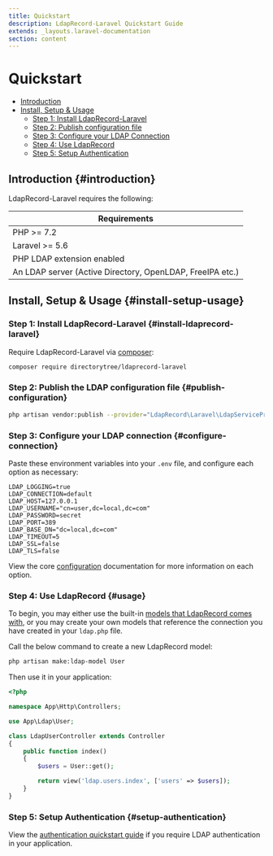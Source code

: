 ```yaml
---
title: Quickstart
description: LdapRecord-Laravel Quickstart Guide
extends: _layouts.laravel-documentation
section: content
---
```


# Quickstart

- [Introduction](#introduction)
- [Install, Setup & Usage](#install-setup-usage)
  - [Step 1: Install LdapRecord-Laravel](#install-ldaprecord-laravel)
  - [Step 2: Publish configuration file](#publish-configuration)
  - [Step 3: Configure your LDAP Connection](#configure-connection)
  - [Step 4: Use LdapRecord](#usage)
  - [Step 5: Setup Authentication](#setup-authentication)

## Introduction {#introduction}

LdapRecord-Laravel requires the following:

Requirements |
--- |
PHP >= 7.2 |
Laravel >= 5.6 |
PHP LDAP extension enabled |
An LDAP server (Active Directory, OpenLDAP, FreeIPA etc.) |

## Install, Setup & Usage {#install-setup-usage}

### Step 1: Install LdapRecord-Laravel {#install-ldaprecord-laravel}

Require LdapRecord-Laravel via [composer](https://getcomposer.org/):

```bash
composer require directorytree/ldaprecord-laravel
```

### Step 2: Publish the LDAP configuration file {#publish-configuration}

```bash
php artisan vendor:publish --provider="LdapRecord\Laravel\LdapServiceProvider"
```

### Step 3: Configure your LDAP connection {#configure-connection}

Paste these environment variables into your `.env` file, and configure each option as necessary:

```dotenv
LDAP_LOGGING=true
LDAP_CONNECTION=default
LDAP_HOST=127.0.0.1
LDAP_USERNAME="cn=user,dc=local,dc=com"
LDAP_PASSWORD=secret
LDAP_PORT=389
LDAP_BASE_DN="dc=local,dc=com"
LDAP_TIMEOUT=5
LDAP_SSL=false
LDAP_TLS=false
```

View the core [configuration](/docs/configuration) documentation for more information on each option.

### Step 4: Use LdapRecord {#usage}

To begin, you may either use the built-in [models that LdapRecord comes with](/docs/models#predefined-models),
or you may create your own models that reference the connection you have created in your `ldap.php` file.

Call the below command to create a new LdapRecord model:

```bash
php artisan make:ldap-model User
```

Then use it in your application:

```php
<?php

namespace App\Http\Controllers;

use App\Ldap\User;

class LdapUserController extends Controller
{
    public function index()
    {
        $users = User::get();

        return view('ldap.users.index', ['users' => $users]);
    }
}
```

### Step 5: Setup Authentication {#setup-authentication}

View the [authentication quickstart guide](/docs/laravel/auth/quickstart) if you require LDAP authentication in your application.